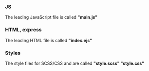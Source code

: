 ### JS ###
The leading JavaScript file is called **"main.js"**

### HTML, express ###
The leading HTML file is called **"index.ejs"**

### Styles ###
The style files for SCSS/CSS and are called **"style.scss" "style.css"**

